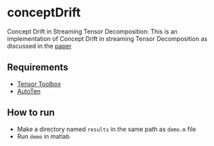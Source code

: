 # conceptDrift
Concept Drift in Streaming Tensor Decomposition: This is an implementation of Concept Drift in streaming Tensor Decomposition as discussed in the [paper](https://link.springer.com/chapter/10.1007/978-3-030-10928-8_20)

## Requirements

* [Tensor Toolbox](http://www.sandia.gov/~tgkolda/TensorToolbox/index-2.6.html)
* [AutoTen](https://epubs.siam.org/doi/abs/10.1137/1.9781611974348.80)

## How to run

* Make a directory named `results` in the same path as `demo.m` file
* Run `demo` in matlab


